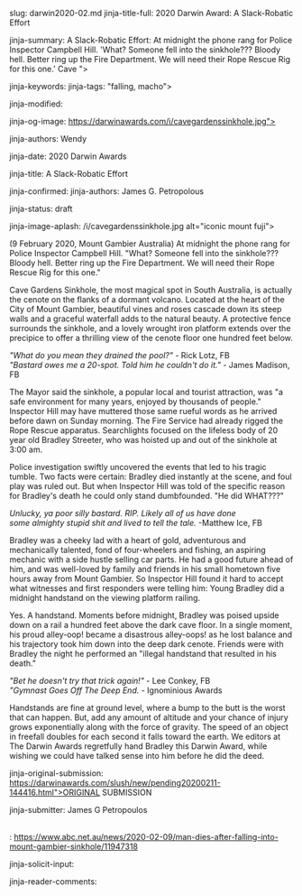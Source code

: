 slug: darwin2020-02.md
jinja-title-full: 2020 Darwin Award: A Slack-Robatic Effort

jinja-summary: A Slack-Robatic Effort: At midnight the phone rang for Police Inspector Campbell Hill. 'What? Someone fell into the sinkhole??? Bloody hell. Better ring up the Fire Department. We will need their Rope Rescue Rig for this one.' Cave ">

jinja-keywords:
jinja-tags: "falling, macho">

jinja-modified:

jinja-og-image: https://darwinawards.com/i/cavegardenssinkhole.jpg">

jinja-authors: Wendy

jinja-date: 2020 Darwin Awards


jinja-title: A Slack-Robatic Effort


jinja-confirmed:
jinja-authors:  James G. Petropolous

jinja-status: draft

jinja-image-aplash: /i/cavegardenssinkhole.jpg
alt="iconic mount fuji">

(9 February 2020, Mount Gambier Australia) At midnight the phone rang for
Police Inspector Campbell Hill. "What? Someone fell into the sinkhole??? Bloody hell. Better ring up the Fire Department. We will need their Rope Rescue Rig for this one."

Cave Gardens Sinkhole, the most magical spot in South Australia, is
actually the cenote on the flanks of a dormant volcano. Located at the heart of the City of Mount Gambier, beautiful vines and roses cascade down its steep walls and a graceful waterfall adds to the natural beauty. A protective fence surrounds the sinkhole, and a lovely wrought iron platform extends over the precipice to offer a thrilling view of the cenote floor one hundred feet below.
<P align=right>

<I>"What do you mean they drained the pool?"</I> - Rick Lotz, FB<BR>
<I>"Bastard owes me a 20-spot. Told him he couldn't do it."</I> - James Madison, FB

The Mayor said the sinkhole, a popular local and tourist attraction, was "a safe environment for many years, enjoyed by thousands of people." Inspector Hill may have muttered those same rueful words as he arrived before dawn on Sunday morning. The Fire Service had already rigged the Rope Rescue apparatus. Searchlights focused on the lifeless body of 20 year old Bradley Streeter, who was hoisted up and out of the sinkhole at 3:00 am.

Police investigation swiftly uncovered the events that led to his tragic tumble. Two facts were certain: Bradley died instantly at the scene, and foul play was ruled out. But when Inspector Hill was told of the specific reason for Bradley's death he could only stand dumbfounded. "He did WHAT???"
<P align=right>

<I>Unlucky, ya poor silly bastard. RIP. Likely all of us have done<BR>
some almighty stupid shit and lived to tell the tale.</i> -Matthew Ice, FB

<P>Bradley was a cheeky lad with a heart of gold, adventurous and mechanically talented, fond of four-wheelers and fishing, an aspiring mechanic with a side hustle selling car parts. He had a good future ahead of him, and was well-loved by family and friends in his small hometown five hours away from Mount Gambier. So Inspector Hill found it hard to accept what witnesses and first responders were telling him: Young Bradley did a midnight handstand on the viewing platform railing.

Yes. A handstand. Moments before midnight, Bradley was poised upside down
on a rail a hundred feet above the dark cave floor. In a single moment, his
proud alley-oop! became a disastrous alley-oops! as he lost balance and his
trajectory took him down into the deep dark cenote. Friends were with Bradley the night he performed an "illegal handstand that resulted in his death."
<P align=right>

<I>"Bet he doesn't try that trick again!"</I> - Lee Conkey, FB<BR>
<I>"Gymnast Goes Off The Deep End.</I> - Ignominious Awards

Handstands are fine at ground level, where a bump to the butt is the worst that can happen. But, add any amount of altitude and your chance of injury grows exponentially along with the force of gravity. The speed of an object in freefall doubles for each second it falls toward the earth. We editors at The Darwin Awards regretfully hand Bradley this Darwin Award, while wishing we could have talked sense into him before he did the deed.

jinja-original-submission: https://darwinawards.com/slush/new/pending20200211-144416.html">ORIGINAL SUBMISSION</A>

jinja-submitter: James G Petropoulos

<BR>: https://www.abc.net.au/news/2020-02-09/man-dies-after-falling-into-mount-gambier-sinkhole/11947318

jinja-solicit-input:

jinja-reader-comments:



<!-- -------------------- end nav -------------------- -->


